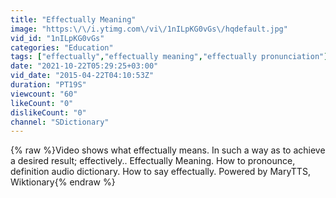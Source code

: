 ```yaml
---
title: "Effectually Meaning"
image: "https:\/\/i.ytimg.com\/vi\/1nILpKG0vGs\/hqdefault.jpg"
vid_id: "1nILpKG0vGs"
categories: "Education"
tags: ["effectually","effectually meaning","effectually pronunciation"]
date: "2021-10-22T05:29:25+03:00"
vid_date: "2015-04-22T04:10:53Z"
duration: "PT19S"
viewcount: "60"
likeCount: "0"
dislikeCount: "0"
channel: "SDictionary"
---
```

{% raw %}Video shows what effectually means. In such a way as to achieve a desired result; effectively..  Effectually Meaning. How to pronounce, definition audio dictionary. How to say effectually. Powered by MaryTTS, Wiktionary{% endraw %}
